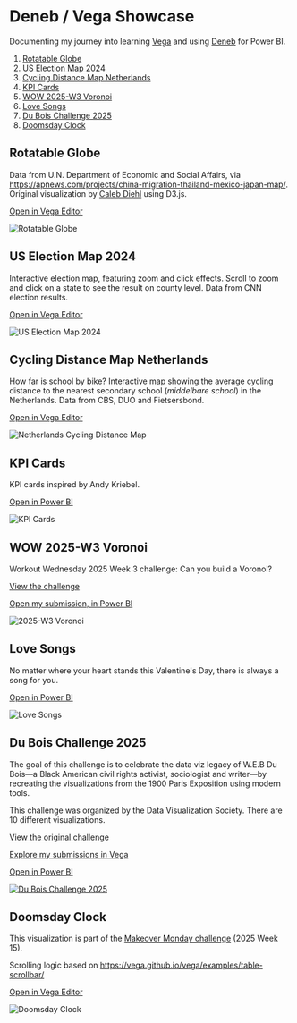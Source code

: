 # Deneb / Vega Showcase

Documenting my journey into learning [Vega](https://vega.github.io/vega/) and using [Deneb](https://deneb-viz.github.io/) for Power BI.


1. [Rotatable Globe](#rotatable-globe)
2. [US Election Map 2024](#us-election-map-2024)
3. [Cycling Distance Map Netherlands](#cycling-distance-map-netherlands)
4. [KPI Cards](#kpi-cards)
5. [WOW 2025-W3 Voronoi](#wow-2025-w3-voronoi)
6. [Love Songs](#Love-Songs)
7. [Du Bois Challenge 2025](#du-bois-challenge-2025)
8. [Doomsday Clock](#doomsday-clock)


## Rotatable Globe
Data from U.N. Department of Economic and Social Affairs, via https://apnews.com/projects/china-migration-thailand-mexico-japan-map/. Original visualization by [Caleb Diehl](https://www.linkedin.com/in/caleb-diehl-a93a6984) using D3.js.

[Open in Vega Editor](https://tinyurl.com/VegaRotatableGlobe)

![Rotatable Globe](Rotatable%20Globe/Rotatable%20Globe.png)

## US Election Map 2024
Interactive election map, featuring zoom and click effects. Scroll to zoom and click on a state to see the result on county level.
Data from CNN election results. 

[Open in Vega Editor](https://tinyurl.com/VegaUSElectionMap2024)

![US Election Map 2024](US%20Election%20Map%202024/US%20Election%20Map%202024.gif)

## Cycling Distance Map Netherlands
How far is school by bike? Interactive map showing the average cycling distance to the nearest secondary school (_middelbare school_) in the Netherlands.
Data from CBS, DUO and Fietsersbond.

[Open in Vega Editor](https://tinyurl.com/VegaCyclingDistance)

![Netherlands Cycling Distance Map](NL%20Map%20Cycling%20Distance/NL%20Map%20Cycling%20Distance.png)

## KPI Cards
KPI cards inspired by Andy Kriebel.

[Open in Power BI](https://tinyurl.com/kpicards)

![KPI Cards](KPI%20Cards/KPI%20Cards.PNG)

## WOW 2025-W3 Voronoi
Workout Wednesday 2025 Week 3 challenge: Can you build a Voronoi?

[View the challenge](https://workout-wednesday.com/2024-week-52-power-bi-can-you-build-a-voronoi/)

[Open my submission, in Power BI](https://tinyurl.com/WOW2025W3)

![2025-W3 Voronoi](WOW/2025-W3%20Voronoi/2025-W3%20Voronoi.gif) 

## Love Songs
No matter where your heart stands this Valentine's Day, there is always a song for you.

[Open in Power BI](https://tinyurl.com/5n8bxeaj)

![Love Songs](Love%20Songs/Love%20Songs.gif) 

## Du Bois Challenge 2025
The goal of this challenge is to celebrate the data viz legacy of W.E.B Du Bois—a Black American civil rights activist, sociologist and writer—by recreating the visualizations from the 1900 Paris Exposition using modern tools.

This challenge was organized by the Data Visualization Society.
There are 10 different visualizations.

[View the original challenge](https://www.datavisualizationsociety.org/news/2025/2/3/2025-du-bois-visualization-challenge) 

[Explore my submissions in Vega](Du%20Bois%20Challenge%202025/README.md)

[Open in Power BI](https://tinyurl.com/VegaDB25)

[![Du Bois Challenge 2025](Du%20Bois%20Challenge%202025/Du%20Bois%20Challenge%202025.png)](Du%20Bois%20Challenge%202025/README.md)

## Doomsday Clock

This visualization is part of the [Makeover Monday challenge](https://makeovermonday.co.uk/) (2025 Week 15).

Scrolling logic based on https://vega.github.io/vega/examples/table-scrollbar/

[Open in Vega Editor](https://seealso.link/flynnxx1/DoomsdayClock)

![Doomsday Clock](Doomsday%20Clock/Doomsday%20Clock.gif) 